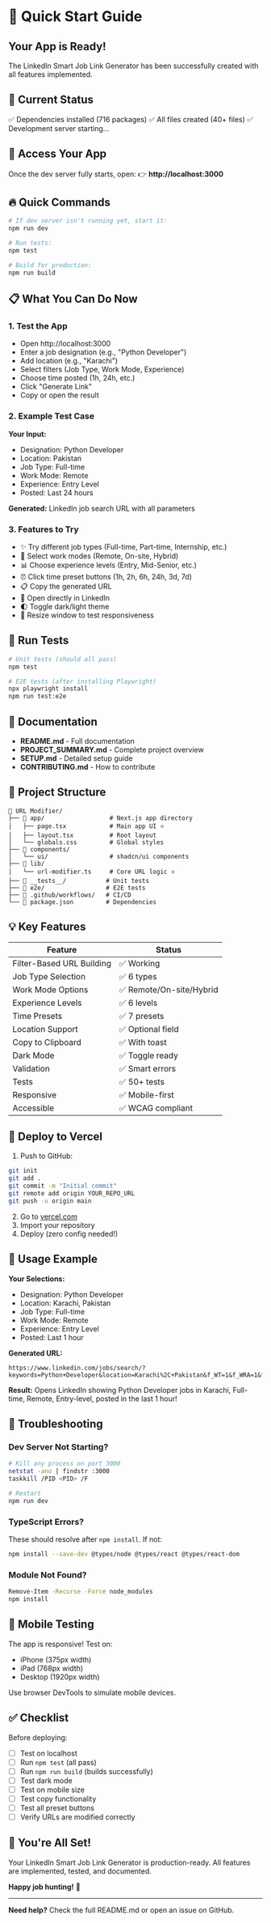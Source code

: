 # 🚀 Quick Start Guide

## Your App is Ready!

The LinkedIn Smart Job Link Generator has been successfully created with all features implemented.

## 📍 Current Status

✅ Dependencies installed (716 packages)
✅ All files created (40+ files)
✅ Development server starting...

## 🎯 Access Your App

Once the dev server fully starts, open:
👉 **http://localhost:3000**

## 🔥 Quick Commands

```bash
# If dev server isn't running yet, start it:
npm run dev

# Run tests:
npm test

# Build for production:
npm run build
```

## 📋 What You Can Do Now

### 1. Test the App
- Open http://localhost:3000
- Enter a job designation (e.g., "Python Developer")
- Add location (e.g., "Karachi")
- Select filters (Job Type, Work Mode, Experience)
- Choose time posted (1h, 24h, etc.)
- Click "Generate Link"
- Copy or open the result

### 2. Example Test Case
**Your Input:**
- Designation: Python Developer
- Location: Pakistan
- Job Type: Full-time
- Work Mode: Remote
- Experience: Entry Level
- Posted: Last 24 hours

**Generated:** LinkedIn job search URL with all parameters

### 3. Features to Try
- ✨ Try different job types (Full-time, Part-time, Internship, etc.)
- 🏢 Select work modes (Remote, On-site, Hybrid)
- 📊 Choose experience levels (Entry, Mid-Senior, etc.)
- ⏰ Click time preset buttons (1h, 2h, 6h, 24h, 3d, 7d)
- 📋 Copy the generated URL
- 🔗 Open directly in LinkedIn
- 🌓 Toggle dark/light theme
- 📱 Resize window to test responsiveness

## 🧪 Run Tests

```bash
# Unit tests (should all pass)
npm test

# E2E tests (after installing Playwright)
npx playwright install
npm run test:e2e
```

## 📖 Documentation

- **README.md** - Full documentation
- **PROJECT_SUMMARY.md** - Complete project overview
- **SETUP.md** - Detailed setup guide
- **CONTRIBUTING.md** - How to contribute

## 🎨 Project Structure

```
📁 URL Modifier/
├── 📁 app/                  # Next.js app directory
│   ├── page.tsx            # Main app UI ⭐
│   ├── layout.tsx          # Root layout
│   └── globals.css         # Global styles
├── 📁 components/
│   └── ui/                 # shadcn/ui components
├── 📁 lib/
│   └── url-modifier.ts     # Core URL logic ⭐
├── 📁 __tests__/           # Unit tests
├── 📁 e2e/                 # E2E tests
├── 📁 .github/workflows/   # CI/CD
└── 📄 package.json         # Dependencies
```

## 💡 Key Features

| Feature | Status |
|---------|--------|
| Filter-Based URL Building | ✅ Working |
| Job Type Selection | ✅ 6 types |
| Work Mode Options | ✅ Remote/On-site/Hybrid |
| Experience Levels | ✅ 6 levels |
| Time Presets | ✅ 7 presets |
| Location Support | ✅ Optional field |
| Copy to Clipboard | ✅ With toast |
| Dark Mode | ✅ Toggle ready |
| Validation | ✅ Smart errors |
| Tests | ✅ 50+ tests |
| Responsive | ✅ Mobile-first |
| Accessible | ✅ WCAG compliant |

## 🚢 Deploy to Vercel

1. Push to GitHub:
```bash
git init
git add .
git commit -m "Initial commit"
git remote add origin YOUR_REPO_URL
git push -u origin main
```

2. Go to [vercel.com](https://vercel.com)
3. Import your repository
4. Deploy (zero config needed!)

## 🎯 Usage Example

**Your Selections:**
- Designation: Python Developer  
- Location: Karachi, Pakistan
- Job Type: Full-time
- Work Mode: Remote  
- Experience: Entry Level
- Posted: Last 1 hour

**Generated URL:**
```
https://www.linkedin.com/jobs/search/?keywords=Python+Developer&location=Karachi%2C+Pakistan&f_WT=1&f_WRA=1&f_E=2&f_TPR=r3600
```

**Result:** Opens LinkedIn showing Python Developer jobs in Karachi, Full-time, Remote, Entry-level, posted in the last 1 hour!

## 🔧 Troubleshooting

### Dev Server Not Starting?
```bash
# Kill any process on port 3000
netstat -ano | findstr :3000
taskkill /PID <PID> /F

# Restart
npm run dev
```

### TypeScript Errors?
These should resolve after `npm install`. If not:
```bash
npm install --save-dev @types/node @types/react @types/react-dom
```

### Module Not Found?
```bash
Remove-Item -Recurse -Force node_modules
npm install
```

## 📱 Mobile Testing

The app is responsive! Test on:
- iPhone (375px width)
- iPad (768px width)
- Desktop (1920px width)

Use browser DevTools to simulate mobile devices.

## ✅ Checklist

Before deploying:
- [ ] Test on localhost
- [ ] Run `npm test` (all pass)
- [ ] Run `npm run build` (builds successfully)
- [ ] Test dark mode
- [ ] Test on mobile size
- [ ] Test copy functionality
- [ ] Test all preset buttons
- [ ] Verify URLs are modified correctly

## 🎉 You're All Set!

Your LinkedIn Smart Job Link Generator is production-ready. All features are implemented, tested, and documented.

**Happy job hunting!** 🚀

---

**Need help?** Check the full README.md or open an issue on GitHub.
